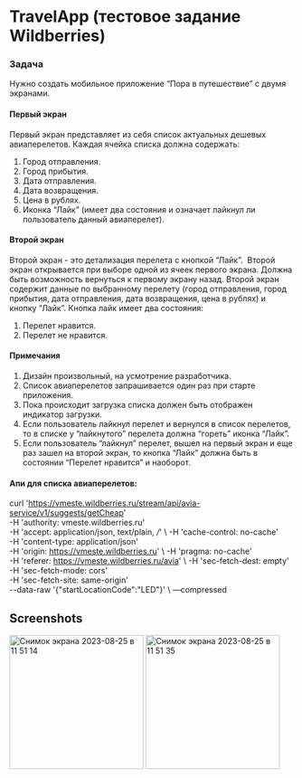 # TravelApp (тестовое задание Wildberries)

### Задача
Нужно создать мобильное приложение “Пора в путешествие” с двумя экранами.
#### Первый экран 
Первый экран представляет из себя список актуальных дешевых авиаперелетов.
Каждая ячейка списка должна содержать:
1. Город отправления.
2. Город прибытия.
3. Дата отправления.
4. Дата возвращения.
5. Цена в рублях.
6. Иконка “Лайк” (имеет два состояния и означает лайкнул ли пользователь данный авиаперелет).
#### Второй экран 
Второй экран - это детализация перелета с кнопкой “Лайк”. 
Второй экран открывается при выборе одной из ячеек первого экрана. Должна быть возможность вернуться к первому экрану назад.
Второй экран содержит данные по выбранному перелету (город отправления, город прибытия, дата отправления, дата возвращения, цена в рублях) и кнопку “Лайк”.
Кнопка лайк имеет два состояния:
1. Перелет нравится.
2. Перелет не нравится.
#### Примечания
1. Дизайн произвольный, на усмотрение разработчика.
2. Список авиаперелетов запрашивается один раз при старте приложения.
3. Пока происходит загрузка списка должен быть отображен индикатор загрузки.
4. Если пользователь лайкнул перелет и вернулся в список перелетов, то в списке у “лайкнутого” перелета должна “гореть” иконка “Лайк”.
5. Если пользователь “лайкнул” перелет, вышел на первый экран и еще раз зашел на второй экран, то кнопка “Лайк” должна быть в состоянии “Перелет нравится” и наоборот.

#### Апи для списка авиаперелетов: 
curl 'https://vmeste.wildberries.ru/stream/api/avia-service/v1/suggests/getCheap' \
-H 'authority: vmeste.wildberries.ru' \
-H 'accept: application/json, text/plain, */*' \ -H 'cache-control: no-cache' \
-H 'content-type: application/json' \
-H 'origin: https://vmeste.wildberries.ru' \ -H 'pragma: no-cache' \
-H 'referer: https://vmeste.wildberries.ru/avia' \ -H 'sec-fetch-dest: empty' \
-H 'sec-fetch-mode: cors' \
-H 'sec-fetch-site: same-origin' \
--data-raw '{"startLocationCode":"LED"}' \ —compressed

## Screenshots

<img width="237" alt="Снимок экрана 2023-08-25 в 11 51 14" src="https://github.com/AlexM-1/TravelApp/assets/101349840/b63704fe-232a-43f3-bf9b-80088cab3b5b">
<img width="237" alt="Снимок экрана 2023-08-25 в 11 51 35" src="https://github.com/AlexM-1/TravelApp/assets/101349840/3278d831-b851-42b7-af7a-4fc05aab22e9">

